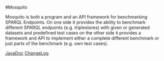 #Mosquito

Mosquito is both a program and an API framework for benchmarking SPARQL Endpoints.
On one side it provides the ability to benchmark different SPARQL endpoints (e.g. triplestores) with 
given or generated datasets and predefined test cases on the other side it provides a framework and API 
to implement either a complete different benchmark or just parts of the benchmark (e.g. own test cases).

[JavaDoc](http://aksw.github.io/mosquito/javadoc/)
[ChangeLog](https://github.com/AKSW/mosquito/blob/develop/README_MBF.txt)
